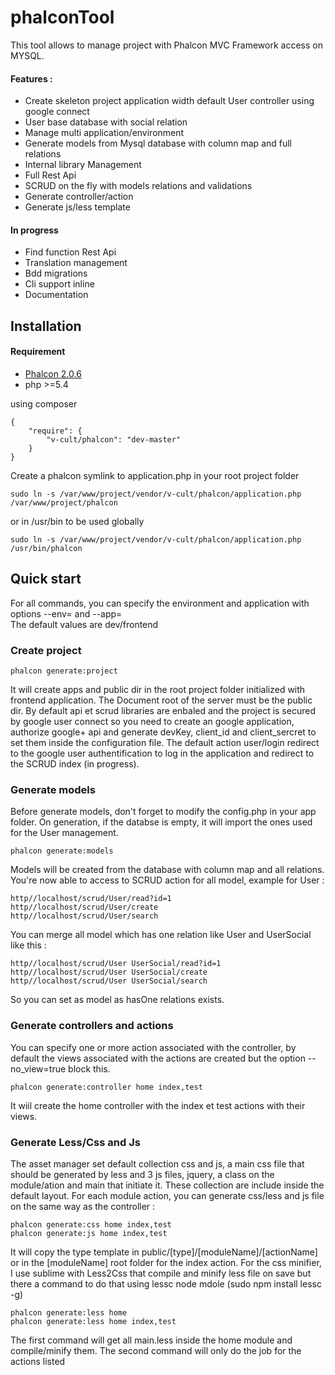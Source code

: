 # phalconTool

This tool allows to manage project with Phalcon MVC Framework access on MYSQL.
#### Features :
- Create skeleton project application width default User controller using google connect
- User base database with social relation 
- Manage multi application/environment
- Generate models from Mysql database with column map and full relations
- Internal library Management
- Full Rest Api
- SCRUD on the fly with models relations and validations
- Generate controller/action
- Generate js/less template

#### In progress
- Find function Rest Api
- Translation management
- Bdd migrations 
- Cli support inline
- Documentation

## Installation

#### Requirement
- [Phalcon 2.0.6](https://phalconphp.com/fr/download)
- php >=5.4

using composer
```
{
    "require": {
        "v-cult/phalcon": "dev-master"
    }
}
```

Create a phalcon symlink to application.php in your root project folder  
```
sudo ln -s /var/www/project/vendor/v-cult/phalcon/application.php /var/www/project/phalcon
```
or in /usr/bin to be used globally
```
sudo ln -s /var/www/project/vendor/v-cult/phalcon/application.php /usr/bin/phalcon
```

## Quick start

For all commands, you can specify the environment and application with options --env= and --app=   
The default values are dev/frontend

### Create project
```
phalcon generate:project
```
It will create apps and public dir in the root project folder initialized with frontend application.
The Document root of the server must be the public dir.
By default api et scrud libraries are enbaled and the project is secured by google user connect so you need to create an google application, authorize google+ api and generate devKey, client_id and client_sercret to set them inside the configuration file.
The default action user/login redirect to the google user authentification to log in the application and redirect to the SCRUD index (in progress).

### Generate models
Before generate models, don't forget to modify the config.php in your app folder.
On generation, if the databse is empty, it will import the ones used for the User management.
```
phalcon generate:models
```
Models will be created from the database with column map and all relations.
You're now able to access to SCRUD action for all model, example for User :
```
http//localhost/scrud/User/read?id=1
http//localhost/scrud/User/create
http//localhost/scrud/User/search
```
You can merge all model which has one relation like User and UserSocial like this :
```
http//localhost/scrud/User UserSocial/read?id=1
http//localhost/scrud/User UserSocial/create
http//localhost/scrud/User UserSocial/search
```
So you can set as model as hasOne relations exists.

### Generate controllers and actions
You can specify one or more action associated with the controller, by default the views associated with the actions are created but the option --no_view=true block this.
```
phalcon generate:controller home index,test
```
It wiil create the home controller with the index et test actions with their views.

### Generate Less/Css and Js
The asset manager set default collection css and js, a main css file that should be generated by less and 3 js files, jquery, a class on the module/ation and main that initiate it.
These collection are include inside the default layout.
For each module action, you can generate css/less and js file on the same way as the controller :
```
phalcon generate:css home index,test
phalcon generate:js home index,test
```
It will copy the type template in public/[type]/[moduleName]/[actionName] or in the [moduleName] root folder for the index action.
For the css minifier, I use sublime with Less2Css that compile and minify less file on save but there a command to do that using lessc node mdole (sudo npm install lessc -g)
```
phalcon generate:less home
phalcon generate:less home index,test
```
The first command will get all main.less inside the home module and compile/minify them.
The second command will only do the job for the actions listed
